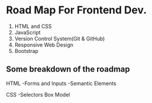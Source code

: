 # Road Map For Frontend Dev.


1. HTML and CSS
2. JavaScript
3. Version Control System(Git & GitHub)
4. Responsive Web Design
5. Bootstrap

## Some breakdown of the roadmap
HTML
-Forms and Inputs
-Semantic Elements

CSS
-Selectors
Box Model





